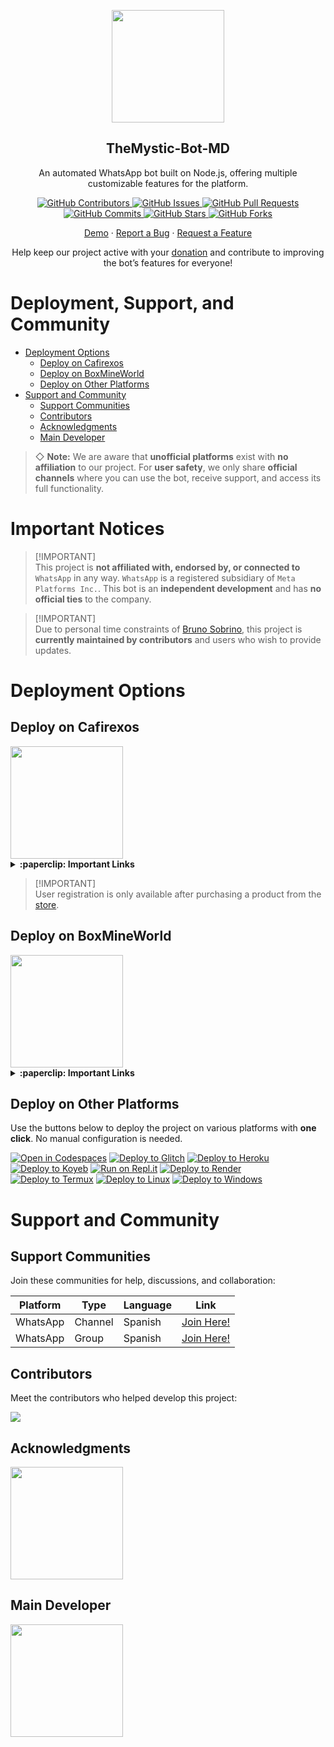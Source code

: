 <p align="center">
  <img width="180px" src="https://i.ibb.co/Qn1W6cP/image.png" align="center"/>
  <h2 align="center">TheMystic-Bot-MD</h2>
  <p align="center">An automated WhatsApp bot built on Node.js, offering multiple customizable features for the platform.</p>
</p>

<p align="center">
  <a href="https://github.com/BrunoSobrino/TheMystic-Bot-MD/graphs/contributors">
    <img alt="GitHub Contributors" src="https://img.shields.io/github/contributors/BrunoSobrino/TheMystic-Bot-MD?style=for-the-badge" />
  </a>
  <a href="https://github.com/BrunoSobrino/TheMystic-Bot-MD/issues">
    <img alt="GitHub Issues" src="https://img.shields.io/github/issues/BrunoSobrino/TheMystic-Bot-MD?style=for-the-badge" />
  </a>
  <a href="https://github.com/BrunoSobrino/TheMystic-Bot-MD/pulls">
    <img alt="GitHub Pull Requests" src="https://img.shields.io/github/issues-pr/BrunoSobrino/TheMystic-Bot-MD?style=for-the-badge" />
  </a>
  <a href="https://github.com/BrunoSobrino/TheMystic-Bot-MD/commits">
    <img alt="GitHub Commits" src="https://img.shields.io/github/commit-activity/m/BrunoSobrino/TheMystic-Bot-MD?style=for-the-badge" />
  </a>
  <a href="https://github.com/BrunoSobrino/TheMystic-Bot-MD">
    <img alt="GitHub Stars" src="https://img.shields.io/github/stars/BrunoSobrino/TheMystic-Bot-MD?style=for-the-badge" />
  </a>
  <a href="https://github.com/BrunoSobrino/TheMystic-Bot-MD/fork">
    <img alt="GitHub Forks" src="https://img.shields.io/github/forks/BrunoSobrino/TheMystic-Bot-MD?style=for-the-badge" />
  </a>
</p>

<p align="center">
  <a href="https://api.whatsapp.com/send?phone=+5219992843881&text=.menu">Demo</a>
  ·
  <a href="https://github.com/BrunoSobrino/TheMystic-Bot-MD/issues/new?assignees=&labels=Bug">Report a Bug</a>
  ·
  <a href="https://github.com/BrunoSobrino/TheMystic-Bot-MD/issues/new?assignees=&labels=Enhancement">Request a Feature</a>
</p>

<p align="center">Help keep our project active with your <a href="https://www.paypal.me/BrunoSob">donation</a> and contribute to improving the bot’s features for everyone!</p>

# Deployment, Support, and Community
- [Deployment Options](#deployment-options)
  - [Deploy on Cafirexos](#deploy-on-cafirexos)
  - [Deploy on BoxMineWorld](#deploy-on-boxmineworld)
  - [Deploy on Other Platforms](#deploy-on-other-platforms)
- [Support and Community](#support-and-community)
  - [Support Communities](#usage-guide)
  - [Contributors](#contributors)
  - [Acknowledgments](#acknowledgments)
  - [Main Developer](#main-developer)

> ◇ **Note:** We are aware that **unofficial platforms** exist with **no affiliation** to our project. For **user safety**, we only share **official channels** where you can use the bot, receive support, and access its full functionality.

# Important Notices

> [!IMPORTANT]\
> This project is **not affiliated with, endorsed by, or connected to** `WhatsApp` in any way. `WhatsApp` is a registered subsidiary of `Meta Platforms Inc.`. This bot is an **independent development** and has **no official ties** to the company.

> [!IMPORTANT]\
> Due to personal time constraints of [Bruno Sobrino](https://github.com/BrunoSobrino), this project is **currently maintained by contributors** and users who wish to provide updates.

# Deployment Options

## Deploy on Cafirexos

<a href="https://cafirexos.com">
  <img width="180px" src="https://cdn.cafirexos.com/logos/logo_cfros_2000x2000.png"/>
</a>

<details>
 <summary><b>:paperclip: Important Links</b></summary>

- [Website](https://cafirexos.com)
- [Client Area](https://cafirexos.com/clientarea.php)
- [Control Panel](https://panel.cafirexos.com)
- [Knowledge Base](https://cafirexos.com/knowledgebase)
- [Service Status](https://estado.cafirexos.com)
- [WhatsApp Channel](https://cafirexos.com/whatsapp/canal)
- [WhatsApp Community](https://cafirexos.com/whatsapp/comunidad)
- [Support](https://cafirexos.com/submitticket.php)

</details>

> [!IMPORTANT]\
> User registration is only available after purchasing a product from the [store](https://cafirexos.com/store).

## Deploy on BoxMineWorld

<a href="https://boxmineworld.com">
  <img width="180px" src="https://i.ibb.co/sFygw8p/favicon.png"/>
</a>

<details>
 <summary><b>:paperclip: Important Links</b></summary>

- **Website:** [boxmineworld.com](https://boxmineworld.com)
- **Client Area:** [dash.boxmineworld.com](https://dash.boxmineworld.com)
- **Control Panel:** [panel.boxmineworld.com](https://panel.boxmineworld.com)
- **Documentation:** [docs.boxmineworld.com](https://docs.boxmineworld.com)
- **Discord Community:** [Join Here!](https://discord.gg/84qsr4v)

</details>

## Deploy on Other Platforms

Use the buttons below to deploy the project on various platforms with **one click**. No manual configuration is needed.

[![Open in Codespaces](https://github.com/codespaces/badge.svg)](https://github.com/codespaces/new?skip_quickstart=true&machine=basicLinux32gb&repo=514876515&ref=master&geo=EuropeWest)
[![Deploy to Glitch](https://binbashbanana.github.io/deploy-buttons/buttons/remade/glitch.svg)](https://glitch.com/edit/#!/import/github/BrunoSobrino/TheMystic-Bot-MD)
[![Deploy to Heroku](https://binbashbanana.github.io/deploy-buttons/buttons/remade/heroku.svg)](https://www.heroku.com/deploy?template=https://github.com/BrunoSobrino/TheMystic-Bot-MD)
[![Deploy to Koyeb](https://binbashbanana.github.io/deploy-buttons/buttons/remade/koyeb.svg)](https://app.koyeb.com/deploy?type=git&name=themystic-bot-md&repository=https://github.com/BrunoSobrino/TheMystic-Bot-MD)
[![Run on Repl.it](https://binbashbanana.github.io/deploy-buttons/buttons/remade/replit.svg)](https://repl.it/github/BrunoSobrino/TheMystic-Bot-MD)
[![Deploy to Render](https://binbashbanana.github.io/deploy-buttons/buttons/remade/render.svg)](https://dashboard.render.com/blueprint/new?repo=https://github.com/BrunoSobrino/TheMystic-Bot-MD)
[![Deploy to Termux](https://img.shields.io/badge/Android-3DDC84?style=for-the-badge&logo=android&logoColor=white)](https://brunosobrino.github.io/TheMystic-Bot-MD/)
[![Deploy to Linux](https://img.shields.io/badge/Linux-black?style=for-the-badge&logo=linux&logoColor=white)](https://brunosobrino.github.io/TheMystic-Bot-MD/)
[![Deploy to Windows](https://img.shields.io/badge/Windows-0078D6?style=for-the-badge&logo=windows&logoColor=white)](https://brunosobrino.github.io/TheMystic-Bot-MD/)

# Support and Community

## Support Communities

Join these communities for help, discussions, and collaboration:

| Platform      | Type     | Language | Link |
|--------------|----------|----------|------|
| WhatsApp     | Channel  | Spanish  | [Join Here!](https://whatsapp.com/channel/0029Vaein6eInlqIsCXpDs3y) |
| WhatsApp     | Group    | Spanish  | [Join Here!](https://chat.whatsapp.com/HJnmHGjQG1w3kcgFcuPclo) |

## Contributors

Meet the contributors who helped develop this project:

<a href="https://github.com/BrunoSobrino/TheMystic-Bot-MD/graphs/contributors">
  <img src="https://contrib.rocks/image?repo=BrunoSobrino/TheMystic-Bot-MD" /> 
</a>

## Acknowledgments

<a href="https://github.com/BochilGaming/games-wabot-md/tree/multi-device">
  <img src="https://i.ibb.co/CMpM8pk/Bochil-Gaming.png" width="180px"/>
</a>

## Main Developer

<a href="https://github.com/BrunoSobrino">
  <img src="https://i.ibb.co/Qn1W6cP/image.png" width="180px"/>
</a>
